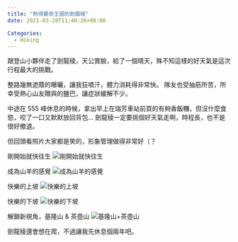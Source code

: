 ```yaml
---
title: "熱得要命王國的劍龍稜"
date: 2021-03-28T11:40:26+08:00

Categories:
  - Hiking
---
```


跟登山小夥伴走了劍龍稜，天公賞臉，給了一個晴天，殊不知這樣的好天氣是這次行程最大的挑戰。

整路幾無遮蔭的曝曬，讓我狂噴汗，體力消耗得非常快。
隊友也受抽筋所苦，所幸受熱心山友贈與的鹽巴，讓症狀緩解不少。

中途在 555 峰休息的時候，拿出早上在瑞芳車站前買的有夠香飯糰，但沒什麼食慾，咬了一口又默默放回背包...
劍龍稜一定要挑個好天氣走啊，時程長，也不是很好撤退。

但回頭看照片大家都是笑的，形象管理做得非常好（？


剛開始就快往生
![剛開始就快往生](https://i.imgur.com/GuL4IDn.jpg)

成為山羊的感覺
![成為山羊的感覺](https://i.imgur.com/cn8exsA.jpg)

快樂的上坡
![快樂的上坡](https://i.imgur.com/bkOJpYG.jpg)

快樂的下坡
![快樂的下坡](https://i.imgur.com/Moytzg8.jpg)

解鎖新視角，基隆山 & 茶壺山
![基隆山+茶壺山](https://i.imgur.com/0eXcTcs.jpg)


劍龍稜還會想在爬，不過讓我先休息個兩年吧。
